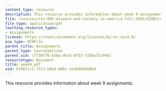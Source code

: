 ```yaml
---
content_type: resource
description: This resource provides information about week 9 assignments.
file: /courses/sts-005-disease-and-society-in-america-fall-2005/b1087cc27313b8ed68bc1e18d645b0bd_week9.pdf
file_type: application/pdf
learning_resource_types:
- Assignments
license: https://creativecommons.org/licenses/by-nc-sa/4.0/
ocw_type: OCWFile
parent_title: Assignments
parent_type: CourseSection
parent_uid: c7f30778-b5ba-de14-0753-7336a71c94dc
resourcetype: Document
title: week9.pdf
uid: b1087cc2-7313-b8ed-68bc-1e18d645b0bd
---
```

This resource provides information about week 9 assignments.